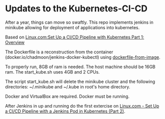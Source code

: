 # Updates to the Kubernetes-CI-CD

After a year, things can move so swaftly.  This repo implements jenkins in minikube allowing for deployment of applications into kubernetes.

Based on [Linux.com:Set Up a CI/CD Pipeline with Kubernetes Part 1: Overview](https://www.linux.com/blog/learn/chapter/Intro-to-Kubernetes/2017/5/set-cicd-pipeline-kubernetes-part-1-overview)

The Dockerfile is a reconstruction from the container (docker.io/chadmoon/jenkins-docker-kubectl) using [dockerfile-from-image](https://stackoverflow.com/questions/19104847/how-to-generate-a-dockerfile-from-an-image?utm_medium=organic&utm_source=google_rich_qa&utm_campaign=google_rich_qa).

To properly run, 8GB of ram is needed.  The host machine should be 16GB ram.
The start_kube.sh uses 4GB and 2 CPUs.

The script start_kube.sh will delete the minikube cluster and the following directories: ~/.minikube and  ~/.kube in root's home directory.

Docker and VirtualBox are required.  Docker must be running.

After Jenkins in up and running do the first extercise on [Linux.com - Set Up a CI/CD Pipeline with a Jenkins Pod in Kubernetes (Part 2)](https://www.linux.com/blog/learn/chapter/Intro-to-Kubernetes/2017/6/set-cicd-pipeline-jenkins-pod-kubernetes-part-2).

